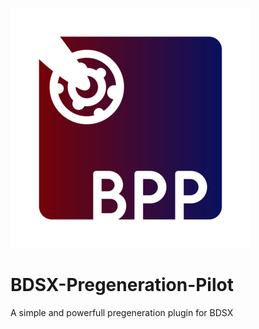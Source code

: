 ![(https://github.com/legitbox/BDSX-Pregeneration-Pilot/blob/toast/BPPicon.png?raw=true)](https://github.com/legitbox/BDSX-Pregeneration-Pilot/blob/toast/BPPicon.png?raw=true)
# BDSX-Pregeneration-Pilot
A simple and powerfull pregeneration plugin for BDSX
